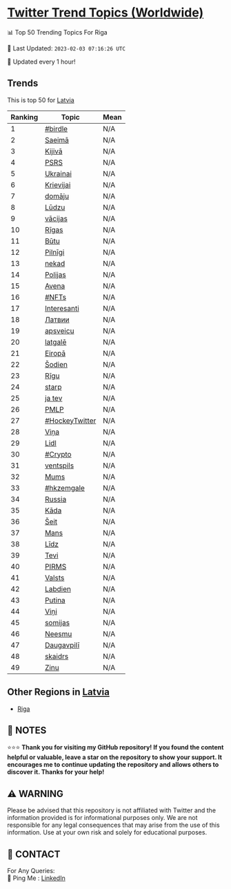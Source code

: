 [Twitter Trend Topics (Worldwide)](https://github.com/ErcinDedeoglu/Twitter-Trend-Topics)
==========


📊 Top 50 Trending Topics For Riga

📆 Last Updated: `2023-02-03 07:16:26 UTC`

🔧 Updated every 1 hour!


## Trends

This is top 50 for [Latvia](</Latvia>)

| Ranking | Topic | Mean |
| ------- | ------------ | ------------ |
| 1 | [#birdle](http://twitter.com/search?q=%23birdle) | N/A |
| 2 | [Saeimā](http://twitter.com/search?q=Saeim%c4%81) | N/A |
| 3 | [Kijivā](http://twitter.com/search?q=Kijiv%c4%81) | N/A |
| 4 | [PSRS](http://twitter.com/search?q=PSRS) | N/A |
| 5 | [Ukrainai](http://twitter.com/search?q=Ukrainai) | N/A |
| 6 | [Krievijai](http://twitter.com/search?q=Krievijai) | N/A |
| 7 | [domāju](http://twitter.com/search?q=dom%c4%81ju) | N/A |
| 8 | [Lūdzu](http://twitter.com/search?q=L%c5%abdzu) | N/A |
| 9 | [vācijas](http://twitter.com/search?q=v%c4%81cijas) | N/A |
| 10 | [Rīgas](http://twitter.com/search?q=R%c4%abgas) | N/A |
| 11 | [Būtu](http://twitter.com/search?q=B%c5%abtu) | N/A |
| 12 | [Pilnīgi](http://twitter.com/search?q=Piln%c4%abgi) | N/A |
| 13 | [nekad](http://twitter.com/search?q=nekad) | N/A |
| 14 | [Polijas](http://twitter.com/search?q=Polijas) | N/A |
| 15 | [Avena](http://twitter.com/search?q=Avena) | N/A |
| 16 | [#NFTs](http://twitter.com/search?q=%23NFTs) | N/A |
| 17 | [Interesanti](http://twitter.com/search?q=Interesanti) | N/A |
| 18 | [Латвии](http://twitter.com/search?q=%d0%9b%d0%b0%d1%82%d0%b2%d0%b8%d0%b8) | N/A |
| 19 | [apsveicu](http://twitter.com/search?q=apsveicu) | N/A |
| 20 | [latgalē](http://twitter.com/search?q=latgal%c4%93) | N/A |
| 21 | [Eiropā](http://twitter.com/search?q=Eirop%c4%81) | N/A |
| 22 | [Šodien](http://twitter.com/search?q=%c5%a0odien) | N/A |
| 23 | [Rīgu](http://twitter.com/search?q=R%c4%abgu) | N/A |
| 24 | [starp](http://twitter.com/search?q=starp) | N/A |
| 25 | [ja tev](http://twitter.com/search?q=ja+tev) | N/A |
| 26 | [PMLP](http://twitter.com/search?q=PMLP) | N/A |
| 27 | [#HockeyTwitter](http://twitter.com/search?q=%23HockeyTwitter) | N/A |
| 28 | [Viņa](http://twitter.com/search?q=Vi%c5%86a) | N/A |
| 29 | [Lidl](http://twitter.com/search?q=Lidl) | N/A |
| 30 | [#Crypto](http://twitter.com/search?q=%23Crypto) | N/A |
| 31 | [ventspils](http://twitter.com/search?q=ventspils) | N/A |
| 32 | [Mums](http://twitter.com/search?q=Mums) | N/A |
| 33 | [#hkzemgale](http://twitter.com/search?q=%23hkzemgale) | N/A |
| 34 | [Russia](http://twitter.com/search?q=Russia) | N/A |
| 35 | [Kāda](http://twitter.com/search?q=K%c4%81da) | N/A |
| 36 | [Šeit](http://twitter.com/search?q=%c5%a0eit) | N/A |
| 37 | [Mans](http://twitter.com/search?q=Mans) | N/A |
| 38 | [Līdz](http://twitter.com/search?q=L%c4%abdz) | N/A |
| 39 | [Tevi](http://twitter.com/search?q=Tevi) | N/A |
| 40 | [PIRMS](http://twitter.com/search?q=PIRMS) | N/A |
| 41 | [Valsts](http://twitter.com/search?q=Valsts) | N/A |
| 42 | [Labdien](http://twitter.com/search?q=Labdien) | N/A |
| 43 | [Putina](http://twitter.com/search?q=Putina) | N/A |
| 44 | [Viņi](http://twitter.com/search?q=Vi%c5%86i) | N/A |
| 45 | [somijas](http://twitter.com/search?q=somijas) | N/A |
| 46 | [Neesmu](http://twitter.com/search?q=Neesmu) | N/A |
| 47 | [Daugavpilī](http://twitter.com/search?q=Daugavpil%c4%ab) | N/A |
| 48 | [skaidrs](http://twitter.com/search?q=skaidrs) | N/A |
| 49 | [Zinu](http://twitter.com/search?q=Zinu) | N/A |



## Other Regions in [Latvia](</Latvia>)

* [Riga](</Latvia/Riga.md>)



## 📝 NOTES

⭐⭐⭐ **Thank you for visiting my GitHub repository! If you found the content helpful or valuable, leave a star on the repository to show your support. It encourages me to continue updating the repository and allows others to discover it. Thanks for your help!**


## ⚠️ WARNING

Please be advised that this repository is not affiliated with Twitter and the information provided is for informational purposes only. We are not responsible for any legal consequences that may arise from the use of this information. Use at your own risk and solely for educational purposes.


## 📨 CONTACT

 For Any Queries:  
            🏓 Ping Me : [LinkedIn](https://www.linkedin.com/in/ercindedeoglu/)
